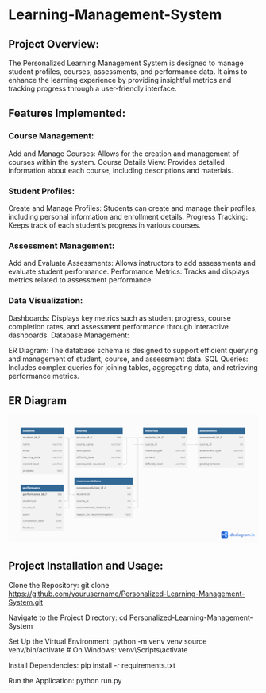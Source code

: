 # Learning-Management-System

## Project Overview:
The Personalized Learning Management System is designed to manage student profiles, courses, assessments, and performance data. It aims to enhance the learning experience by providing insightful metrics and tracking progress through a user-friendly interface.

## Features Implemented:
### Course Management:
Add and Manage Courses: Allows for the creation and management of courses within the system.
Course Details View: Provides detailed information about each course, including descriptions and materials.

### Student Profiles:
Create and Manage Profiles: Students can create and manage their profiles, including personal information and enrollment details.
Progress Tracking: Keeps track of each student’s progress in various courses.

### Assessment Management:
Add and Evaluate Assessments: Allows instructors to add assessments and evaluate student performance.
Performance Metrics: Tracks and displays metrics related to assessment performance.

### Data Visualization:
Dashboards: Displays key metrics such as student progress, course completion rates, and assessment performance through interactive dashboards.
Database Management:

ER Diagram: The database schema is designed to support efficient querying and management of student, course, and assessment data.
SQL Queries: Includes complex queries for joining tables, aggregating data, and retrieving performance metrics.

## ER Diagram
![ER Diagram](images/er_diagram.png)

## Project Installation and Usage:

Clone the Repository:
git clone https://github.com/yourusername/Personalized-Learning-Management-System.git

Navigate to the Project Directory:
cd Personalized-Learning-Management-System

Set Up the Virtual Environment:
python -m venv venv
source venv/bin/activate  # On Windows: venv\Scripts\activate

Install Dependencies:
pip install -r requirements.txt

Run the Application:
python run.py